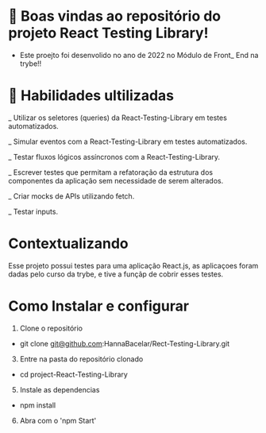   
  #  📝 Boas vindas ao repositório do projeto React Testing Library!

- Este proejto foi desenvolido no ano de 2022 no Módulo de Front_ End na trybe!!

# 🚦 Habilidades ultilizadas 
_ Utilizar os seletores (queries) da React-Testing-Library em testes automatizados.

_ Simular eventos com a React-Testing-Library em testes automatizados.

_ Testar fluxos lógicos assíncronos com a React-Testing-Library.

_ Escrever testes que permitam a refatoração da estrutura dos componentes da aplicação sem necessidade de serem alterados.

_ Criar mocks de APIs utilizando fetch.

_ Testar inputs.

# Contextualizando
Esse projeto possui testes para uma aplicação React.js, as aplicaçoes foram dadas pelo curso da trybe, e tive a funçãp de cobrir esses testes.
# Como Instalar  e configurar 
  1. Clone o repositório
  - git  clone git@github.com:HannaBacelar/Rect-Testing-Library.git
  3. Entre na pasta do repositório clonado
  - cd project-React-Testing-Library
  5. Instale as dependencias 
   - npm install 
  6. Abra com o 'npm Start'
